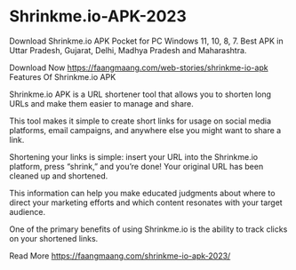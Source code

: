 # Shrinkme.io-APK-2023

Download Shrinkme.io APK Pocket for PC Windows 11, 10, 8, 7. Best APK in Uttar Pradesh, Gujarat, Delhi, Madhya Pradesh and Maharashtra.


Download Now https://faangmaang.com/web-stories/shrinkme-io-apk
Features Of Shrinkme.io APK

Shrinkme.io APK is a URL shortener tool that allows you to shorten long URLs and make them easier to manage and share.

This tool makes it simple to create short links for usage on social media platforms, email campaigns, and anywhere else you might want to share a link.

Shortening your links is simple: insert your URL into the Shrinkme.io platform, press “shrink,” and you’re done! Your original URL has been cleaned up and shortened.

This information can help you make educated judgments about where to direct your marketing efforts and which content resonates with your target audience.

One of the primary benefits of using Shrinkme.io is the ability to track clicks on your shortened links.

Read More https://faangmaang.com/shrinkme-io-apk-2023/
